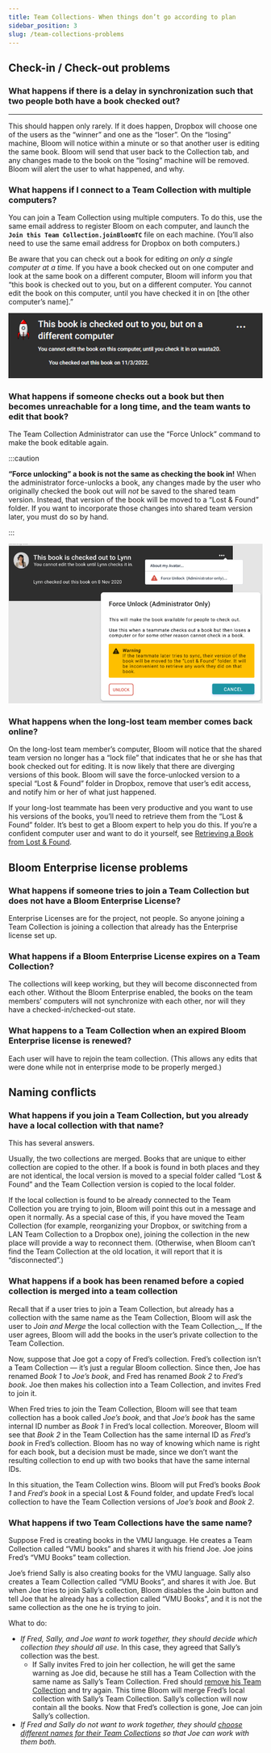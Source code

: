 ```yaml
---
title: Team Collections- When things don’t go according to plan
sidebar_position: 3
slug: /team-collections-problems
---
```




## Check-in / Check-out problems


### **What happens if there is a delay in synchronization such that two people both have a book checked out?**


---


This should happen only rarely. If it does happen, Dropbox will choose one of the users as the “winner” and one as the “loser”. On the “losing” machine, Bloom will notice within a minute or so that another user is editing the same book. Bloom will send that user back to the Collection tab, and any changes made to the book on the “losing” machine will be removed. Bloom will alert the user to what happened, and why.


### What happens if I connect to a Team Collection with multiple computers? 


You can join a Team Collection using multiple computers. To do this, use the same email address to register Bloom on each computer, and launch the **`Join this Team Collection.joinBloomTC`** file on each machine. (You’ll also need to use the same email address for Dropbox on both computers.)


Be aware that you can check out a book for editing _on only a single computer at a time._ If you have a book checked out on one computer and look at the same book on a different computer, Bloom will inform you that “this book is checked out to you, but on a different computer. You cannot edit the book on this computer, until you have checked it in on [the other computer’s name].”


![](./885919069.png)


### **What happens if someone checks out a book but then becomes unreachable for a long time, and the team wants to edit that book?**


The Team Collection Administrator can use the “Force Unlock” command to make the book editable again. 


:::caution

**“Force unlocking” a book is not the same as checking the book in!** 
When the administrator force-unlocks a book, any changes made by the user who originally checked the book out will _not_ be saved to the shared team version. Instead, that version of the book will be moved to a “Lost & Found” folder. If you want to incorporate those changes into shared team version later, you must do so by hand.

:::




![](./1322981045.png)


### **What happens when the long-lost team member comes back online?**


On the long-lost team member’s computer, Bloom will notice that the shared team version no longer has a “lock file” that indicates that he or she has that book checked out for editing. It is now likely that there are diverging versions of this book. Bloom will save the force-unlocked version to a special “Lost & Found” folder in Dropbox, remove that user’s edit access, and notify him or her of what just happened. 


If your long-lost teammate has been very productive and you want to use his versions of the books, you’ll need to retrieve them from the “Lost & Found” folder. It’s best to get a Bloom expert to help you do this. If you’re a confident computer user and want to do it yourself, see [Retrieving a Book from Lost & Found](9e5b75a9d295460f9b2e92eb5067171e#3f4663c924424e6b93158710b7d00ea2). 


## Bloom Enterprise license problems


### **What happens if someone tries to join a Team Collection but does not have a Bloom Enterprise License?**


Enterprise Licenses are for the project, not people. So anyone joining a Team Collection is joining a collection that already has the Enterprise license set up.


### **What happens if a Bloom Enterprise License expires on a Team Collection?**


The collections will keep working, but they will become disconnected from each other. Without the Bloom Enterprise enabled, the books on the team members’ computers will not synchronize with each other, nor will they have a checked-in/checked-out state.


### What happens to a Team Collection when an expired Bloom Enterprise license is renewed? 


Each user will have to rejoin the team collection. (This allows any edits that were done while not in enterprise mode to be properly merged.)


## Naming conflicts


### **What happens if you join a Team Collection, but you already have a local collection with that name?**


This has several answers.


Usually, the two collections are merged. Books that are unique to either collection are copied to the other. If a book is found in both places and they are not identical, the local version is moved to a special folder called “Lost & Found” and the Team Collection version is copied to the local folder.


If the local collection is found to be already connected to the Team Collection you are trying to join, Bloom will point this out in a message and open it normally. As a special case of this, if you have moved the Team Collection (for example, reorganizing your Dropbox, or switching from a LAN Team Collection to a Dropbox one), joining the collection in the new place will provide a way to reconnect them. (Otherwise, when Bloom can’t find the Team Collection at the old location, it will report that it is “disconnected”.)


### What happens if a book has been renamed before a copied collection is merged into a team collection


Recall that if a user tries to join a Team Collection, but already has a collection with the same name as the Team Collection, Bloom will ask the user to _Join and Merge_ the local collection with the Team Collection_._ If the user agrees, Bloom will add the books in the user’s private collection to the Team Collection. 


Now, suppose that Joe got a copy of Fred’s collection. Fred’s collection isn’t a Team Collection — it’s just a regular Bloom collection. Since then, Joe has renamed _Book 1_ to _Joe’s book_, and Fred has renamed _Book 2_ to _Fred’s book_. Joe then makes his collection into a Team Collection, and invites Fred to join it. 


When Fred tries to join the Team Collection, Bloom will see that team collection has a book called _Joe’s book_, and that _Joe’s book_ has the same internal ID number as _Book 1_ in Fred’s local collection. Moreover, Bloom will see that _Book 2_ in the Team Collection has the same internal ID as _Fred’s book_ in Fred’s collection. Bloom has no way of knowing which name is right for each book, but a decision must be made, since we don’t want the resulting collection to end up with two books that have the same internal IDs.


In this situation, the Team Collection wins. Bloom will put Fred’s books _Book 1_ and _Fred’s book_ in a special Lost & Found folder, and update Fred’s local collection to have the Team Collection versions of _Joe’s book_ and _Book 2_.


### What happens if two Team Collections have the same name? 


Suppose Fred is creating books in the VMU language. He creates a Team Collection called “VMU books” and shares it with his friend Joe. Joe joins Fred’s “VMU Books” team collection. 


Joe’s friend Sally is also creating books for the VMU language. Sally also creates a Team Collection called “VMU Books”, and shares it with Joe. But when Joe tries to join Sally’s collection, Bloom disables the Join button and tell Joe that he already has a collection called “VMU Books”, and it is not the same collection as the one he is trying to join. 


What to do: 

- _If Fred, Sally, and Joe want to work together, they should decide which collection they should all use._ In this case, they agreed that Sally’s collection was the best.
	- If Sally invites Fred to join her collection, he will get the same warning as Joe did, because he still has a Team Collection with the same name as Sally’s Team Collection. Fred should [remove his Team Collection](9e5b75a9d295460f9b2e92eb5067171e#3a6243f616134809b5b9c06e5748094f) and try again. This time Bloom will merge Fred’s local collection with Sally’s Team Collection. Sally’s collection will now contain all the books. Now that Fred’s collection is gone, Joe can join Sally’s collection.
- _If Fred and Sally do not want to work together, they should_ [_choose different names for their Team Collections_](9e5b75a9d295460f9b2e92eb5067171e#22fd4aa3440a47b6a7ab9ed66028ca08) _so that Joe can work with them both._
